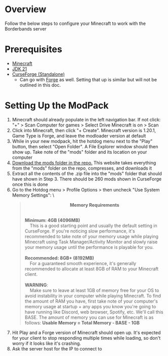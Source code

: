 # Overview
Follow the below steps to configure your Minecraft to work with the Borderbands server

# Prerequisites
- [Minecraft](https://www.minecraft.net/en-us/download)
- [JDK 21](https://www.oracle.com/java/technologies/downloads/#java21)
- [CurseForge (Standalone)](https://www.curseforge.com/download/app#download-options)
    - Can go with [Forge](https://files.minecraftforge.net/net/minecraftforge/forge/index_1.20.1.html) as well. Setting that up is similar but will not be outlined in this doc.

# Setting Up the ModPack
1. Minecraft should already populate in the left navigation bar. If not click: \
"+" > Scan Computer for games > Select Drive Minecraft is on > Scan
2. Click into Minecraft, then click "+ Create". Minecraft version is 1.20.1, Game Type is Forge, and leave the modloader version at default
3. While in your new modpack, hit the hotdog menu next to the "Play" button, then select "Open Folder". A File Explorer window should then show up. Take note of the "mods" folder and its location on your computer
4. [Download the mods folder in the repo.](https://download-directory.github.io/?url=https%3A%2F%2Fgithub.com%2FNeptune45%2Fmcserver2024%2Ftree%2Fmain%2Fmods) This website takes everything from the "mods" folder on the repo, compresses, and downloads it
5. Extract all the contents of the .zip file into the "mods" folder that should have shown in Step 3. There should be 260 mods shown in CurseForge once this is done
6. Go to the Hotdog menu > Profile Options > then uncheck "Use System Memory Settings": \
    > <b><p style="text-align:center">Memory Requirements</p></b>
    > <br>
    > <b>Minimum: 4GB (4096MB)</b> <br>
    > &nbsp;&nbsp;&nbsp;&nbsp;This is a good starting point and usually the default setting in CurseForge. If you're noticing slow performance, it's recommended to take note of your memory usage while playing Minecraft using Task Manager/Activity Monitor and slowly raise your memory usage until the performance is playable for you. \
    > \
    > **Recommended: 8GB+ (8192MB)** \
    > &nbsp;&nbsp;&nbsp;&nbsp;For a guaranteed smooth experience, it's generally recommended to allocate at least 8GB of RAM to your Minecraft client. \
    > \
    > **WARNING**: \
    > &nbsp;&nbsp;&nbsp;&nbsp;Make sure to leave at least 1GB of memory free for your OS to avoid instability in your computer while playing Minecraft. To find the amount of RAM you have, first take note of your computer's memory usage at startup + any apps you know you're going to have running like Discord, web browser, Spotify, etc. We'll call this BASE. The amount of memory you can use for Minecraft is as follows: **Usable Memory = Total Memory - BASE - 1GB**
7. Hit Play and a Forge version of Minecraft should open up. It's expected for your client to stop responding multiple times while loading, so don't worry if it looks like it's crashing.
8. Ask the server host for the IP to connect to
